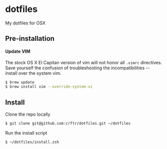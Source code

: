 # dotfiles

My dotfiles for OSX

## Pre-installation

#### Update VIM

The stock OS X El Capitan version of vim will not honor all `.vimrc` directives.
Save yourself the confusion of troubleshooting the incompatibilities -- install
over the system vim.

```bash
$ brew update
$ brew install vim --override-system-vi
```

## Install

Clone the repo locally
```bash
$ git clone git@github.com:crftr/dotfiles.git ~/dotfiles
```

Run the install script
```bash
$ ~/dotfiles/install.zsh
```
